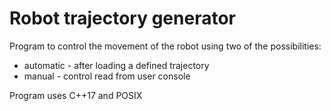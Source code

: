 # Robot trajectory generator
Program to control the movement of the robot using two of the possibilities:
 - automatic - after loading a defined trajectory
 - manual - control read from user console

Program uses C++17 and POSIX
